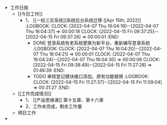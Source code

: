 - 工作日报
	- [[今日工作]]
		- 1、 [[一标三实系统]]系统后台系统迁移 [[Apr 15th, 2022]]
		  :LOGBOOK:
		  CLOCK: [2022-04-07 Thu 16:04:19]--[2022-04-07 Thu 16:04:37] =>  00:00:18
		  CLOCK: [2022-04-15 Fri 09:37:25]--[2022-04-15 Fri 09:37:26] =>  00:00:01
		  :END:
			- DONE 登录系统有老系统更换为新平台，重新编写登录系统
			  :LOGBOOK:
			  CLOCK: [2022-04-07 Thu 16:04:20]--[2022-04-07 Thu 16:04:21] =>  00:00:01
			  CLOCK: [2022-04-07 Thu 16:04:24]--[2022-04-07 Thu 16:04:30] =>  00:00:06
			  CLOCK: [2022-04-15 Fri 09:38:49]--[2022-04-15 Fri 11:27:28] =>  01:48:39
			  :END:
			- TODO 审核登记模块接口添加，原有功能替换
			  :LOGBOOK:
			  CLOCK: [2022-04-15 Fri 11:27:37]--[2022-04-15 Fri 11:59:04] =>  00:31:27
			  :END:
	- [[工作完成情况]]
		- 1、 [[产品思维课]] 第十五章、第十六章
		- 2、工作未完成，剩余工作量
	- 明日工作
-